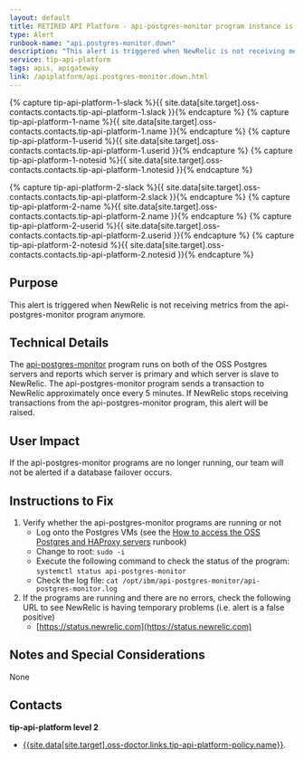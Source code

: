 ```yaml
---
layout: default
title: RETIRED API Platform - api-postgres-monitor program instance is down
type: Alert
runbook-name: "api.postgres-monitor.down"
description: "This alert is triggered when NewRelic is not receiving metrics from the api-postgres-monitor program"
service: tip-api-platform
tags: apis, apigateway
link: /apiplatform/api.postgres-monitor.down.html
---
```


{% capture tip-api-platform-1-slack %}{{ site.data[site.target].oss-contacts.contacts.tip-api-platform-1.slack }}{% endcapture %}
{% capture tip-api-platform-1-name %}{{ site.data[site.target].oss-contacts.contacts.tip-api-platform-1.name }}{% endcapture %}
{% capture tip-api-platform-1-userid %}{{ site.data[site.target].oss-contacts.contacts.tip-api-platform-1.userid }}{% endcapture %}
{% capture tip-api-platform-1-notesid %}{{ site.data[site.target].oss-contacts.contacts.tip-api-platform-1.notesid }}{% endcapture %}

{% capture tip-api-platform-2-slack %}{{ site.data[site.target].oss-contacts.contacts.tip-api-platform-2.slack }}{% endcapture %}
{% capture tip-api-platform-2-name %}{{ site.data[site.target].oss-contacts.contacts.tip-api-platform-2.name }}{% endcapture %}
{% capture tip-api-platform-2-userid %}{{ site.data[site.target].oss-contacts.contacts.tip-api-platform-2.userid }}{% endcapture %}
{% capture tip-api-platform-2-notesid %}{{ site.data[site.target].oss-contacts.contacts.tip-api-platform-2.notesid }}{% endcapture %}

## Purpose
This alert is triggered when NewRelic is not receiving metrics from the api-postgres-monitor program anymore.

## Technical Details
The [api-postgres-monitor](https://github.ibm.com/cloud-sre/api-postgres-monitor) program runs on both of the OSS Postgres servers and reports which server is primary and which server is slave to NewRelic. The api-postgres-monitor program sends a transaction to NewRelic approximately once every 5 minutes. If NewRelic stops receiving transactions from the api-postgres-monitor program, this alert will be raised.

## User Impact
If the api-postgres-monitor programs are no longer running, our team will not be alerted if a database failover occurs.

## Instructions to Fix
1. Verify whether the api-postgres-monitor programs are running or not
   - Log onto the Postgres VMs (see the [How to access the OSS Postgres and HAProxy servers](https://pages.github.ibm.com/cloud-sre/runbooks/docs/runbooks/apiplatform/ibm/API_Platform_Postgres.html) runbook)
   - Change to root: `sudo -i`
   - Execute the following command to check the status of the program: `systemctl status api-postgres-monitor`
   - Check the log file: `cat /opt/ibm/api-postgres-monitor/api-postgres-monitor.log`
2. If the programs are running and there are no errors, check the following URL to see NewRelic is having temporary problems (i.e. alert is a false positive)
   - [https://status.newrelic.com](https://status.newrelic.com)

## Notes and Special Considerations

None

## Contacts
**tip-api-platform level 2**
* [{{site.data[site.target].oss-doctor.links.tip-api-platform-policy.name}}]({{site.data[site.target].oss-doctor.links.tip-api-platform-policy.link}}).
